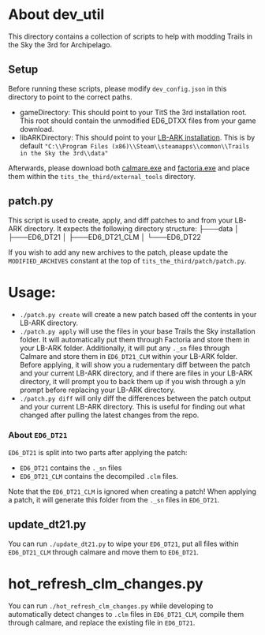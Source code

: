 # About dev_util
This directory contains a collection of scripts to help with modding Trails in the Sky the 3rd for Archipelago.

## Setup
Before running these scripts, please modify `dev_config.json` in this directory to point to the correct paths.
- gameDirectory: This should point to your TitS the 3rd installation root. This root should contain the unmodified ED6_DTXX files from your game download.
- libARKDirectory: This should point to your [LB-ARK installation](https://github.com/Aureole-Suite/LB-ARK). This is by default `"C:\\Program Files (x86)\\Steam\\steamapps\\common\\Trails in the Sky the 3rd\\data"`

Afterwards, please download both [calmare.exe](https://github.com/Kyuuhachi/Aureole/releases/tag/factoria-v1.1.0) and [factoria.exe](https://github.com/Kyuuhachi/Aureole/releases/tag/factoria-v1.1.0) and place them within the `tits_the_third/external_tools` directory.

## patch.py

This script is used to create, apply, and diff patches to and from your LB-ARK directory. It expects the following directory structure:
├───data
│   ├───ED6_DT21
│   ├───ED6_DT21_CLM
│   └───ED6_DT22

If you wish to add any new archives to the patch, please update the `MODIFIED_ARCHIVES` constant at the top of `tits_the_third/patch/patch.py`.

# Usage:
- `./patch.py create` will create a new patch based off the contents in your LB-ARK directory.
- `./patch.py apply` will use the files in your base Trails the Sky installation folder. It will automatically put them through Factoria and store them in your LB-ARK folder. Additionally, it will put any `._sn` files through Calmare and store them in `ED6_DT21_CLM` within your LB-ARK folder. Before applying, it will show you a rudementary diff between the patch and your current LB-ARK directory, and if there are files in your LB-ARK directory, it will prompt you to back them up if you wish through a y/n prompt before replacing your LB-ARK directory.
- `./patch.py diff` will only diff the differences between the patch output and your current LB-ARK directory. This is useful for finding out what changed after pulling the latest changes from the repo.

### About `ED6_DT21`
`ED6_DT21` is split into two parts after applying the patch:
- `ED6_DT21` contains the `._sn` files
- `ED6_DT21_CLM` contains the decompiled `.clm` files.

Note that the `ED6_DT21_CLM` is ignored when creating a patch! When applying a patch, it will generate this folder from the `._sn` files in `ED6_DT21`.

## update_dt21.py
You can run `./update_dt21.py` to wipe your `ED6_DT21`, put all files within `ED6_DT21_CLM` through calmare and move them to `ED6_DT21`.

# hot_refresh_clm_changes.py
You can run `./hot_refresh_clm_changes.py` while developing to automatically detect changes to `.clm` files in `ED6_DT21_CLM`, compile them through calmare, and replace the existing file in `ED6_DT21`.
